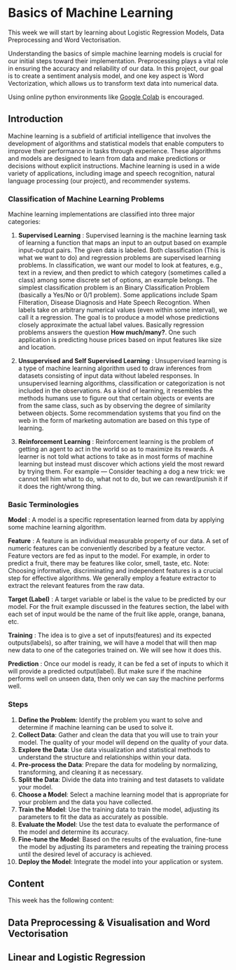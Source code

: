 # Basics of Machine Learning

This week we will start by learning about Logistic Regression Models, Data Preprocessing and Word Vectorisation. 

Understanding the basics of simple machine learning models is crucial for our initial steps toward their implementation. Preprocessing plays a vital role in ensuring the accuracy and reliability of our data. In this project, our goal is to create a sentiment analysis model, and one key aspect is Word Vectorization, which allows us to transform text data into numerical data.

Using online python environments like [Google Colab](https://colab.research.google.com/) is encouraged.

## Introduction

Machine learning is a subfield of artificial intelligence that involves the development of algorithms and statistical models that enable computers to improve their performance in tasks through experience. These algorithms and models are designed to learn from data and make predictions or decisions without explicit instructions. Machine learning is used in a wide variety of applications, including image and speech recognition, natural language processing (our project), and recommender systems. 

### Classification of Machine Learning Problems
Machine learning implementations are classified into three major categories:

1. **Supervised Learning** : Supervised learning is the machine learning task of learning a function that maps an input to an output based on example input-output pairs. The given data is labeled. Both classification (This is what we want to do) and regression problems are supervised learning problems. In classification, we want our model to look at features, e.g., text in a review, and then predict to which category (sometimes called a class) among some discrete set of options, an example belongs. The simplest classification problem is an Binary Classification Problem (basically a Yes/No or 0/1 problem). Some applications include Spam Filteration, Disease Diagnosis and Hate Speech Recogntion. When labels take on arbitrary numerical values (even within some interval), we call it a regression. The goal is to produce a model whose predictions closely approximate the actual label values. Basically regression problems answers the question **How much/many?**. One such application is predicting house prices based on input features like size and location.

2. **Unsupervised and Self Supervised Learning** : Unsupervised learning is a type of machine learning algorithm used to draw inferences from datasets consisting of input data without labeled responses. In unsupervised learning algorithms, classification or categorization is not included in the observations. As a kind of learning, it resembles the methods humans use to figure out that certain objects or events are from the same class, such as by observing the degree of similarity between objects. Some recommendation systems that you find on the web in the form of marketing automation are based on this type of learning.

3. **Reinforcement Learning** : Reinforcement learning is the problem of getting an agent to act in the world so as to maximize its rewards. A learner is not told what actions to take as in most forms of machine learning but instead must discover which actions yield the most reward by trying them. For example — Consider teaching a dog a new trick: we cannot tell him what to do, what not to do, but we can reward/punish it if it does the right/wrong thing.

### Basic Terminologies 

**Model** : A model is a specific representation learned from data by applying some machine learning algorithm.

**Feature** : A feature is an individual measurable property of our data. A set of numeric features can be conveniently described by a feature vector. Feature vectors are fed as input to the model. For example, in order to predict a fruit, there may be features like color, smell, taste, etc. Note: Choosing informative, discriminating and independent features is a crucial step for effective algorithms. We generally employ a feature extractor to extract the relevant features from the raw data.

**Target (Label)** : A target variable or label is the value to be predicted by our model. For the fruit example discussed in the features section, the label with each set of input would be the name of the fruit like apple, orange, banana, etc.

**Training** : The idea is to give a set of inputs(features) and its expected outputs(labels), so after training, we will have a model that will then map new data to one of the categories trained on. We will see how it does this.

**Prediction** : Once our model is ready, it can be fed a set of inputs to which it will provide a predicted output(label). But make sure if the machine performs well on unseen data, then only we can say the machine performs well.

### Steps 
1. **Define the Problem**: Identify the problem you want to solve and determine if machine learning can be used to solve it.
2. **Collect Data**: Gather and clean the data that you will use to train your model. The quality of your model will depend on the quality of your data.
3. **Explore the Data**: Use data visualization and statistical methods to understand the structure and relationships within your data.
4. **Pre-process the Data**: Prepare the data for modeling by normalizing, transforming, and cleaning it as necessary.
5. **Split the Data**: Divide the data into training and test datasets to validate your model.
6. **Choose a Model**: Select a machine learning model that is appropriate for your problem and the data you have collected.
7. **Train the Model**: Use the training data to train the model, adjusting its parameters to fit the data as accurately as possible.
8. **Evaluate the Model**: Use the test data to evaluate the performance of the model and determine its accuracy.
9. **Fine-tune the Model**: Based on the results of the evaluation, fine-tune the model by adjusting its parameters and repeating the training process until the desired level of accuracy is achieved.
10. **Deploy the Model**: Integrate the model into your application or system.

## Content
This week has the following content: 

## Data Preprocessing & Visualisation and Word Vectorisation
## Linear and Logistic Regression








